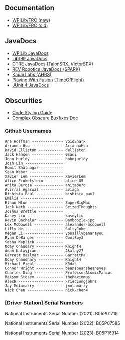 ## Documentation

- [WPILib/FRC (new)](https://docs.wpilib.org/en/latest/)
- [WPILib/FRC (old)](https://wpilib.screenstepslive.com/s/currentCS)

## JavaDocs

- [WPILib JavaDocs](https://first.wpi.edu/FRC/roborio/release/docs/java/index.html)
- [Lib199 JavaDocs](https://deepbluerobotics.github.io/lib199/)
- [CTRE JavaDocs (TalonSRX, VictorSPX)](http://www.ctr-electronics.com/downloads/api/java/html/index.html)
- [REV Robotics JavaDocs (SPARK)](http://www.revrobotics.com/content/sw/max/sw-docs/java/index.html)
- [Kauai Labs (AHRS)](https://www.kauailabs.com/public_files/navx-mxp/apidocs/java/index.html)
- [Playing With Fusion (TimeOfFlight)](https://www.playingwithfusion.com/frc/2020/javadoc/index.html)
- [JUnit 4 JavaDocs](https://junit.org/junit4/javadoc/latest/index.html)

## Obscurities

- [Code Styling Guide](https://docs.google.com/document/d/1RVMY4_c5qCdh_hqiG-O33_-PpMKZtKSpayKp2bSBjTo/edit)
- [Complex Obscure Buxfixes Doc](https://docs.google.com/document/d/1PtT4ICuIJJ_EW_JgU_YRrFyJk2P9CibrkjtXtpVGjXE/edit)

### Github Usernames
```
Ana Hoffman -------------- VoidShark 
Arianna Hsu -------------- AriannaHsu 
David Elliston ----------- delliston 
Jack Hansen -------------- 0sani 
John Hurley -------------- hohnjurley 
Josh Lin -----------------
Romit Bhatnagar ----------
Sean Weber ---------------
Xavier Lem --------------- XavierLem 
Alice Finkelstein -------- alice-05 
Anita Beroza ------------- anitabero 
Avirral Agarwal ---------- aviaga 
Bishista Paul ------------ bishista-paul 
Emilia -------------------
Ethan Htun --------------- SuperBigMac 
Jack Neth ---------------- SeizedThoughts 
Joshua Brettle -----------
Kasey Liu ---------------- kaseyliu 
Kevin Bachelor ----------- Bamboozle-jpg 
Lex McDowell ------------- alexander-mcdowell 
Lilly He ----------------- SaltyJoke 
Megan Li ----------------- yousillybananayou 
Ryan DeBarger ------------ CoolSpy3 
Sasha Kaplich ------------
Uday Chaudary ------------ Knight4 
Adam Kalayjian ----------- Akalay27 
Garrett Maslyar ---------- GarrettMa 
Uday Chaudhary ----------- Knight4
Michael Pigal ------------ K3das
Connor Wright ------------ beansbeansbeansyes
Charles Ding ------------- ProfessorAtomicManiac
Maksym Stesev ------------ theMaximmus
AlexH -------------------- FriedLongjohns
Jay Motamarry ------------ jmotamarry
Nick Chen ---------------- nick-chen4
```

### [Driver Station] Serial Numbers
National Instruments Serial Number (2021): B05P01719

National Instruments Serial Number (2022): B05P07585

National Instruments Serial Number (2023): B05P16914
